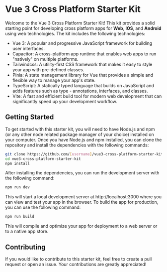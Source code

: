 # Vue 3 Cross Platform Starter Kit
Welcome to the Vue 3 Cross Platform Starter Kit! This kit provides a solid starting point for developing cross platform apps for **Web**, **IOS**, and **Android** using web technologies. The kit includes the following technologies:

- Vue 3: A popular and progressive JavaScript framework for building user interfaces.
- Capacitor: A cross-platform app runtime that enables web apps to run "natively" on multiple platforms.
- Tailwindcss: A utility-first CSS framework that makes it easy to style your app with pre-defined classes.
- Pinia: A state management library for Vue that provides a simple and flexible way to manage your app's state.
- TypeScript: A statically typed language that builds on JavaScript and adds features such as type - annotations, interfaces, and classes.
- Vite: A fast and efficient build tool for modern web development that can significantly speed up your development workflow.

## Getting Started
To get started with this starter kit, you will need to have Node.js and npm (or any other node related package manager of your choice) installed on your computer. Once you have Node.js and npm installed, you can clone the repository and install the dependencies with the following commands:

```bash
git clone https://github.com/[username]/vue3-cross-platform-starter-kit.git
cd vue3-cross-platform-starter-kit
npm install
```

After installing the dependencies, you can run the development server with the following command:

```bash
npm run dev
```

This will start a local development server at http://localhost:3000 where you can view and test your app in the browser. To build the app for production, you can use the following command:

```bash
npm run build
```

This will compile and optimize your app for deployment to a web server or to a native app store.

## Contributing
If you would like to contribute to this starter kit, feel free to create a pull request or open an issue. Your contributions are greatly appreciated!
